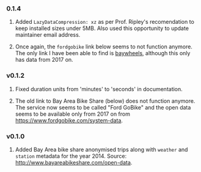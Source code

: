 ### 0.1.4

1. Added `LazyDataCompression: xz` as per Prof. Ripley's recomendation to keep installed sizes under 5MB. Also used this opportunity to update maintainer email address.

2. Once again, the `fordgobike` link below seems to not function anymore. The only link I have been able to find is [baywheels](https://s3.amazonaws.com/baywheels-data/index.html), although this only has data from 2017 on.

### v0.1.2

1. Fixed duration units from 'minutes' to 'seconds' in documentation.

2. The old link to Bay Area Bike Share (below) does not function anymore. The service now seems to be called "Ford GoBike" and the open data seems to be available only from 2017 on from https://www.fordgobike.com/system-data.

### v0.1.0

1. Added Bay Area bike share anonymised trips along with `weather` and `station` metadata for the year 2014. Source: http://www.bayareabikeshare.com/open-data.

